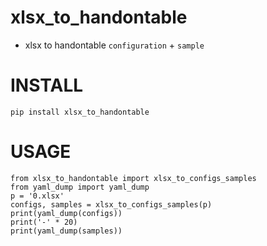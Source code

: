 # xlsx_to_handontable

- xlsx to handontable `configuration` + `sample`

# INSTALL

    pip install xlsx_to_handontable

# USAGE

    from xlsx_to_handontable import xlsx_to_configs_samples
    from yaml_dump import yaml_dump
    p = '0.xlsx'
    configs, samples = xlsx_to_configs_samples(p)
    print(yaml_dump(configs))
    print('-' * 20)
    print(yaml_dump(samples))    

